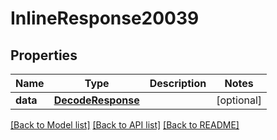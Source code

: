 # InlineResponse20039

## Properties
Name | Type | Description | Notes
------------ | ------------- | ------------- | -------------
**data** | [**DecodeResponse**](DecodeResponse.md) |  | [optional] 

[[Back to Model list]](../README.md#documentation-for-models) [[Back to API list]](../README.md#documentation-for-api-endpoints) [[Back to README]](../README.md)

